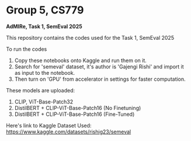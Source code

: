 # **Group 5, CS779**

**AdMIRe, Task 1, SemEval 2025**

This repository contains the codes used for the Task 1, SemEval 2025

To run the codes 
1. Copy these notebooks onto Kaggle and run them on it.
2. Search for 'semeval' dataset, it's author is 'Gajengi Rishi' and import it as input to the notebook.
3. Then turn on 'GPU' from accelerator in settings for faster computation.

These models are uploaded:
1. CLIP, ViT-Base-Patch32
2. DistilBERT + CLIP-ViT-Base-Patch16 (No Finetuning)
3. DistilBERT + CLIP-ViT-Base-Patch16 (Fine-Tuned)

Here's link to Kaggle Dataset Used: https://www.kaggle.com/datasets/rishig23/semeval
